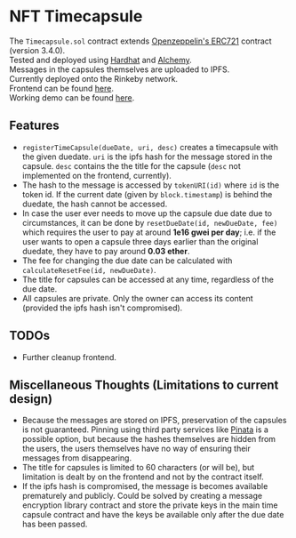 # NFT Timecapsule

The ```Timecapsule.sol``` contract extends <a href="https://github.com/OpenZeppelin/openzeppelin-contracts/tree/master/contracts/token/ERC721">Openzeppelin's ERC721</a> contract (version 3.4.0). <br>
Tested and deployed using <a href="https://hardhat.org/">Hardhat</a> and <a href="https://alchemyapi.io">Alchemy</a>. <br>
Messages in the capsules themselves are uploaded to IPFS. <br>
Currently deployed onto the Rinkeby network. <br>
Frontend can be found <a href="https://github.com/slothmanxyz/nft-timecapsule-demo">here</a>. <br>
Working demo can be found <a href="https://slothmanxyz.github.io/nft-timecapsule-demo">here</a>.

## Features

- ```registerTimeCapsule(dueDate, uri, desc)``` creates a timecapsule with the given duedate. ```uri``` is the ipfs hash for the message stored in the capsule. ```desc``` contains the the title for the capsule (```desc``` not implemented on the frontend, currently).
- The hash to the message is accessed by ```tokenURI(id)``` where ```id``` is the token id. If the current date (given by ```block.timestamp```) is behind the duedate, the hash cannot be accessed.
- In case the user ever needs to move up the capsule due date due to circumstances, it can be done by ```resetDueDate(id, newDueDate, fee)``` which requires the user to pay at around **1e16 gwei per day**; i.e. if the user wants to open a capsule three days earlier than the original duedate, they have to pay around **0.03 ether**.
- The fee for changing the due date can be calculated with ```calculateResetFee(id, newDueDate)```.
- The title for capsules can be accessed at any time, regardless of the due date.
- All capsules are private. Only the owner can access its content (provided the ipfs hash isn't compromised).

## TODOs

- Further cleanup frontend.

## Miscellaneous Thoughts (Limitations to current design)

* Because the messages are stored on IPFS, preservation of the capsules is not guaranteed. Pinning using third party services like <a href="https://pinata.cloud">Pinata</a> is a possible option, but because the hashes themselves are hidden from the users, the users themselves have no way of ensuring their messages from disappearing.
* The title for capsules is limited to 60 characters (or will be), but limitation is dealt by on the frontend and not by the contract itself.
* If the ipfs hash is compromised, the message is becomes available prematurely and publicly. Could be solved by creating a message encryption library contract and store the private keys in the main time capsule contract and have the keys be available only after the due date has been passed.
